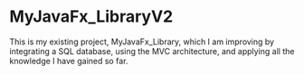 # MyJavaFx_LibraryV2
This is my existing project, MyJavaFx_Library, which I am improving by integrating a SQL database, using the MVC architecture, and applying all the knowledge I have gained so far.
